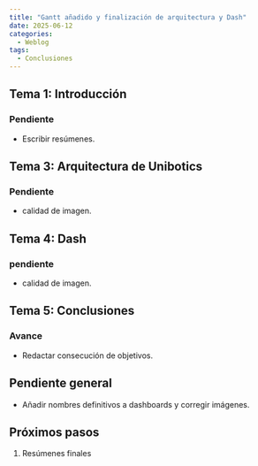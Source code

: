 ```yaml
---
title: "Gantt añadido y finalización de arquitectura y Dash"
date: 2025-06-12
categories:
  - Weblog
tags:
  - Conclusiones
---
```



## Tema 1: Introducción


### Pendiente

- Escribir resúmenes.

## Tema 3: Arquitectura de Unibotics

### Pendiente

- calidad de imagen.

## Tema 4: Dash

### pendiente

- calidad de imagen.

## Tema 5: Conclusiones

### Avance

- Redactar consecución de objetivos.

## Pendiente general

- Añadir nombres definitivos a dashboards y corregir imágenes.

## Próximos pasos

1. Resúmenes finales
